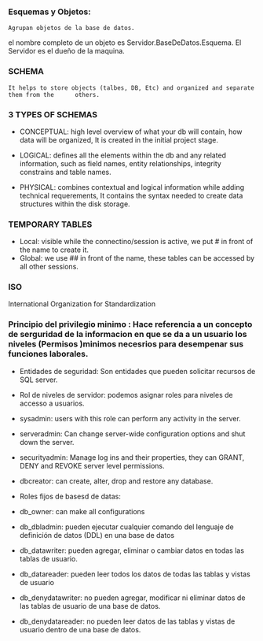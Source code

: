 ### Esquemas y Objetos:
	Agrupan objetos de la base de datos.
   el nombre completo de un objeto es Servidor.BaseDeDatos.Esquema.
   El Servidor es el dueño de la maquina.

### SCHEMA 
	It helps to store objects (talbes, DB, Etc) and organized and separate them from the      others.
### 3 TYPES OF SCHEMAS
- CONCEPTUAL:  high level overview of what your db will contain, how data will be organized, It is created in the initial project stage.

- LOGICAL: defines all the elements within the db and any related information, such as field names, entity relationships, integrity constrains and table names.

- PHYSICAL: combines contextual and logical information while adding technical requerements, It contains the syntax needed to create data structures within the disk storage.

### TEMPORARY TABLES

- Local: visible while the connectino/session is active, we put # in front of the name to create it.
- Global: we use ## in front of the name, these tables can be accessed by all other sessions.

### ISO
International Organization for Standardization

### Principio del privilegio minimo : Hace referencia a un concepto de serguridad de la informacion en que se da a un usuario los niveles (Permisos )minimos necesrios para desempenar sus funciones laborales.

- Entidades de seguridad: Son entidades que  pueden solicitar  recursos de SQL server.

- Rol de niveles de servidor: podemos asignar roles para niveles de accesso a usuarios.

- sysadmin: users with this role can perform any activity in the server.  
- serveradmin: Can change server-wide configuration options and shut down the server.
- securityadmin: Manage log ins and their properties, they can GRANT, DENY and REVOKE server level permissions.
- dbcreator: can create, alter, drop and restore any database.



- Roles fijos de basesd de datas: 

- db_owner: can make all configurations

-  db_dbladmin: pueden ejecutar cualquier comando del lenguaje de definición de datos (DDL) en una base de datos

- db_datawriter: pueden agregar, eliminar o cambiar datos en todas las tablas de usuario.

- db_datareader: pueden leer todos los datos de todas las tablas y vistas de usuario

- db_denydatawriter: no pueden agregar, modificar ni eliminar datos de las tablas de usuario de una base de datos.

- db_denydatareader: no pueden leer datos de las tablas y vistas de usuario dentro de una base de datos.
